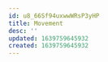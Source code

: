 ```yaml
---
id: u8_66Sf94uxwwWRsP3yHP
title: Movement
desc: ''
updated: 1639759645932
created: 1639759645932
---
```


